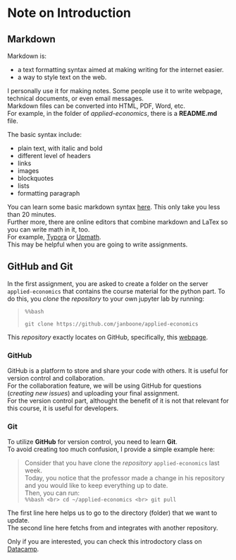 # Note on Introduction 
## Markdown

Markdown is:

* a text formatting syntax aimed at making writing for the internet easier. 
* a way to style text on the web.

I personally use it for making notes. Some people use it to write webpage, technical documents, or even email messages. <br> 
Markdown files can be converted into HTML, PDF, Word, etc. <br>
For example, in the folder of _applied-economics_, there is a **README.md** file.

The basic syntax include:

* plain text, with italic and bold 
* different level of headers
* links
* images
* blockquotes
* lists
* formatting paragraph

You can learn some basic markdown syntax [here](https://www.markdowntutorial.com). This only take you less than 20 minutes.<br>
Further more, there are online editors that combine markdown and LaTex so you can write math in it, too. <br>
For example, [Typora](https://typora.io) or [Upmath](https://upmath.me).<br>
This may be helpful when you are going to write assignments.

## GitHub and Git

In the first assignment, you are asked to create a folder on the server `applied-economics` that contains the course material for the python part. To do this, you _clone_ the _repository_ to your own jupyter lab by running:

> `%%bash`
>
> `git clone https://github.com/janboone/applied-economics`

This _repository_ exactly locates on GitHub, specifically, this [webpage](https://github.com/janboone/applied-economics).

### GitHub

GitHub is a platform to store and share your code with others. It is useful for version control and collaboration.<br>
For the collaboration feature, we will be using GitHub for questions (_creating new issues_) and uploading your final assignment.<br>
For the version control part, althought the benefit of it is not that relevant for this course, it is useful for developers.

### Git

To utilize **GitHub** for version control, you need to learn **Git**.<br>
To avoid creating too much confusion, I provide a simple example here:

> Consider that you have clone the _repository_ `applied-economics` last week. <br>
> Today, you notice that the professor made a change in his repository and you would like to keep everything up to date.<br>
> Then, you can run:<br>
> `%%bash <br>
> cd ~/applied-economics <br>
> git pull`

The first line here helps us to go to the directory (folder) that we want to update. <br>
The second line here fetchs from and integrates with another repository. <br>

Only if you are interested, you can check this introdoctory class on [Datacamp](https://learn.datacamp.com/courses/introduction-to-git).
